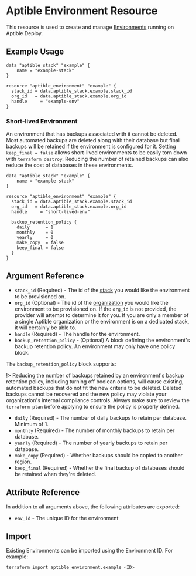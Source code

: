 # Aptible Environment Resource

This resource is used to create and manage [Environments](https://www.aptible.com/docs/core-concepts/architecture/environments) running on Aptible Deploy.

## Example Usage

```hcl
data "aptible_stack" "example" {
	name = "example-stack"
}

resource "aptible_environment" "example" {
  stack_id = data.aptible_stack.example.stack_id
  org_id   = data.aptible_stack.example.org_id
  handle     = "example-env"
}
```

### Short-lived Environment

An environment that has backups associated with it cannot be deleted. Most automated backups are deleted along with their database but final backups will be retained if the environment is configured for it. Setting `keep_final = false` allows short-lived environments to be easily torn down with `terraform destroy`. Reducing the number of retained backups can also reduce the cost of databases in these environments.

```hcl
data "aptible_stack" "example" {
	name = "example-stack"
}

resource "aptible_environment" "example" {
  stack_id = data.aptible_stack.example.stack_id
  org_id   = data.aptible_stack.example.org_id
  handle     = "short-lived-env"

  backup_retention_policy {
    daily      = 1
    monthly    = 0
    yearly     = 0
    make_copy  = false
    keep_final = false
  }
}
```

## Argument Reference

- `stack_id` (Required) - The id of the [stack](https://www.aptible.com/docs/core-concepts/architecture/stacks) you would like the environment to be provisioned on.
- `org_id` (Optional) - The id of the [organization](https://www.aptible.com/docs/core-concepts/security-compliance/access-permissions#organization) you would like the environment to be provisioned on. If the `org_id` is not provided, the provider will attempt to determine it for you. If you are only a member of a single Aptible organization or the environment is on a dedicated stack, it will certainly be able to.
- `handle` (Required) - The handle for the environment.
- `backup_retention_policy` - (Optional) A block defining the environment's backup retention policy. An environment may only have one policy block.

The `backup_retention_policy` block supports:

!> Reducing the number of backups retained by an environment's backup retention policy, including turning off boolean options, will cause existing, automated backups that do not fit the new criteria to be deleted. Deleted backups cannot be recovered and the new policy may violate your organization's internal compliance controls. Always make sure to review the `terraform plan` before applying to ensure the policy is properly defined.

- `daily` (Required) - The number of daily backups to retain per database. Minimum of 1.
- `monthly` (Required) - The number of monthly backups to retain per database.
- `yearly` (Required) - The number of yearly backups to retain per database.
- `make_copy` (Required) - Whether backups should be copied to another region.
- `keep_final` (Required) - Whether the final backup of databases should be retained when they're deleted.

## Attribute Reference

In addition to all arguments above, the following attributes are exported:

- `env_id` - The unique ID for the environment

## Import

Existing Environments can be imported using the Environment ID. For example:

```bash
terraform import aptible_environment.example <ID>
```
